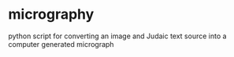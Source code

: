 # micrography
python script for converting an image and Judaic text source into a computer generated micrograph
